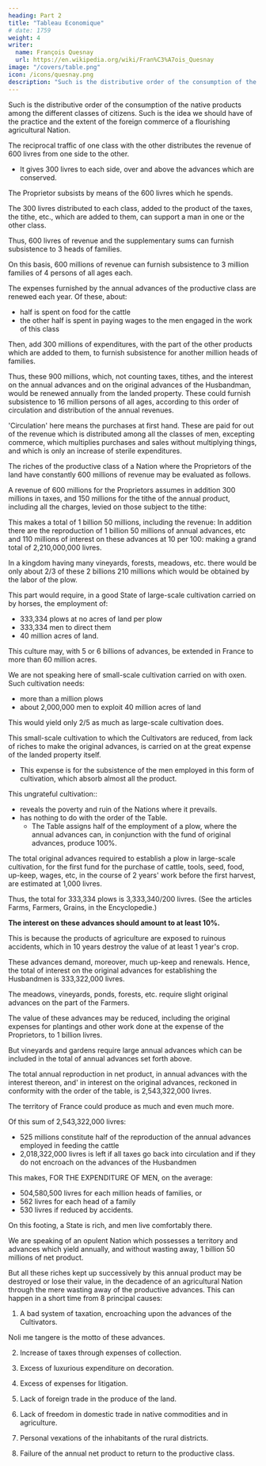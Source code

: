 ```yaml
---
heading: Part 2
title: "Tableau Economique"
# date: 1759
weight: 4
writer:
  name: François Quesnay
  url: https://en.wikipedia.org/wiki/Fran%C3%A7ois_Quesnay
image: "/covers/table.png"
icon: /icons/quesnay.png
description: "Such is the distributive order of the consumption of the native products among the different classes of citizens"
---
```



Such is the distributive order of the consumption of the native products among the different classes of citizens. Such is the idea we should have of the practice and the extent of the foreign commerce of a flourishing agricultural Nation.

The reciprocal traffic of one class with the other distributes the revenue of 600 livres from one side to the other. 
- It gives 300 livres to each side, over and above the advances which are conserved. 

The Proprietor subsists by means of the 600 livres which he spends.

The 300 livres distributed to each class, added to the product of the taxes, the tithe, etc., which are added to them, can support a man in one or the other class.

Thus, 600 livres of revenue and the supplementary sums can furnish subsistence to 3 heads of families. 

On this basis, 600 millions of revenue can furnish subsistence to 3 million families of 4 persons of all ages each.

The expenses furnished by the annual advances of the productive class are renewed each year. Of these, about:
- half is spent on food for the cattle
- the other half is spent in paying wages to the men engaged in the work of this class

Then, add 300 millions of expenditures, with the part of the other products which are added to them, to furnish subsistence for another million heads of families.

Thus, these 900 millions, which, not counting taxes, tithes, and the interest on the annual advances and on the original advances of the Husbandman, would be renewed annually from the landed property. These could furnish subsistence to 16 million persons of all ages, according to this order of circulation and distribution of the annual revenues.

'Circulation' here means the purchases at first hand. These are paid for out of the revenue which is distributed among all the classes of men, excepting commerce, which multiplies purchases and sales without multiplying things, and which is only an increase of sterile expenditures.



The riches of the productive class of a Nation where the Proprietors of the land have constantly 600 millions of revenue may be evaluated as follows.

A revenue of 600 millions for the Proprietors assumes in addition 300 millions in taxes, and 150 millions for the tithe of the annual product, including all the charges, levied on those subject to the tithe: 

This makes a total of 1 billion 50 millions, including the revenue: In addition there are the reproduction of 1 billion 50 millions of annual advances, etc and 110 millions of interest on these advances at 10 per 100: making a grand total of 2,210,000,000 livres.

In a kingdom having many vineyards, forests, meadows, etc. there would be only about 2/3 of these 2 billions 210 millions which would be obtained by the labor of the plow.

This part would require, in a good State of large-scale cultivation carried on by horses, the employment of:
- 333,334 plows at no acres of land per plow
- 333,334 men to direct them
- 40 million acres of land.

This culture may, with 5 or 6 billions of advances, be extended in France to more than 60 million acres.

We are not speaking here of small-scale cultivation carried on with oxen. Such cultivation needs:
- more than a million plows
- about 2,000,000 men to exploit 40 million acres of land

This would yield only 2/5 as much as large-scale cultivation does. 

This small-scale cultivation to which the Cultivators are reduced, from lack of riches to make the original advances, is carried on at the great expense of the landed property itself.
- This expense is for the subsistence of the men employed in this form of cultivation, which absorb almost all the product.

This ungrateful cultivation::
- reveals the poverty and ruin of the Nations where it prevails.
- has nothing to do with the order of the Table.
  - The Table assigns half of the employment of a plow, where the annual advances can, in conjunction with the fund of original advances, produce 100%.

The total original advances required to establish a plow in large-scale cultivation, for the first fund for the purchase of cattle, tools, seed, food, up-keep, wages, etc, in the course of 2 years' work before the first harvest, are estimated at 1,000 livres.

Thus, the total for 333,334 plows is 3,333,340/200 livres. (See the articles Farms, Farmers, Grains, in the Encyclopedie.)

**The interest on these advances should amount to at least 10%.** 

This is because the products of agriculture are exposed to ruinous accidents, which in 10 years destroy the value of at least 1 year's crop. 

These advances demand, moreover, much up-keep and renewals. Hence, the total of interest on the original advances for establishing the Husbandmen is 333,322,000 livres.

The meadows, vineyards, ponds, forests, etc. require slight original advances on the part of the Farmers. 

The value of these advances may be reduced, including the original expenses for plantings and other work done at the expense of the Proprietors, to 1 billion livres.

But vineyards and gardens require large annual advances which can be included in the total of annual advances set forth above.

 <!-- which, taken in connection with those of the other parts, may on the average -->

The total annual reproduction in net product, in annual advances with the interest thereon, and' in interest on the original advances, reckoned in conformity with the order of the table, is 2,543,322,000 livres.

The territory of France could produce as much and even much more.

Of this sum of 2,543,322,000 livres:
- 525 millions constitute half of the reproduction of the annual advances employed in feeding the cattle
- 2,018,322,000 livres is left if all taxes go back into circulation and if they do not encroach on the advances of the Husbandmen

This makes, FOR THE EXPENDITURE OF MEN, on the average:
- 504,580,500 livres for each million heads of families, or
- 562 livres for each head of a family
- 530 livres if reduced by accidents. 

On this footing, a State is rich, and men live comfortably there.

We are speaking of an opulent Nation which possesses a territory and advances which yield annually, and without wasting away, 1 billion 50 millions of net product. 

But all these riches kept up successively by this annual product may be destroyed or lose their value, in the decadence of an agricultural Nation through the mere wasting away of the productive advances. This can happen in a short time from 8 principal causes:

1. A bad system of taxation, encroaching upon the advances of the Cultivators. 

Noli me tangere is the motto of these advances.

2. Increase of taxes through expenses of collection.

3. Excess of luxurious expenditure on decoration.

4. Excess of expenses for litigation.

5. Lack of foreign trade in the produce of the land.

6. Lack of freedom in domestic trade in native commodities and in agriculture.

7. Personal vexations of the inhabitants of the rural districts.

8. Failure of the annual net product to return to the productive class.
